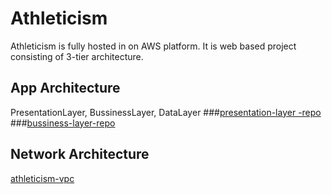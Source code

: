 # Athleticism
Athleticism is fully hosted in on AWS platform. It is web based project consisting of 3-tier architecture. 

## App Architecture
PresentationLayer, BussinessLayer, DataLayer
###[presentation-layer -repo](https://google.com)
###[bussiness-layer-repo](https://google.com)

## Network Architecture
[athleticism-vpc](https://google.com)


